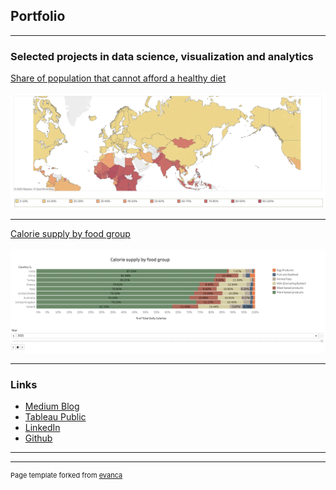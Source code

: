 ## Portfolio

---

### Selected projects in data science, visualization and analytics

[Share of population that cannot afford a healthy diet](https://public.tableau.com/app/profile/sharyu.deshmukh/viz/Shareofpopulationthatcannotaffordahealthydiet_17214254941400/Dashboard1)
<br> <br>
<img src="images/ShareofPopulation.png?raw=true"/>

---
[Calorie supply by food group](https://public.tableau.com/app/profile/sharyu.deshmukh/viz/Caloriesupplybyfoodgroup/Dashboard1)
<br> <br>
<img src="images/CalorieSupply.png?raw=true"/>

---

### Links

- [Medium Blog](https://medium.com/@sharyu.02ad)
- [Tableau Public](https://public.tableau.com/app/profile/sharyu.deshmukh/vizzes)
- [LinkedIn](https://www.linkedin.com/in/sharyu02deshmukh/)
- [Github](https://github.com/sharyudeshmukh)

---


---
<p style="font-size:11px">Page template forked from <a href="https://github.com/evanca/quick-portfolio">evanca</a></p>
<!-- Remove above link if you don't want to attibute -->
